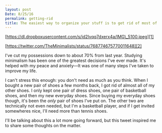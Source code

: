 ```yaml
---
layout: post
Date: 8/25/16
permalink: getting-rid
title: The easiest way to organize your stuff is to get rid of most of it
---
```


[https://dl.dropboxusercontent.com/s/id2lvqq7dxerx4a/IMG\_5100.jpeg][1]

[https://twitter.com/TheMinimalists/status/768774675770011648][2]

I've cut my possessions down to about 70% from last year. Studying minimalism has been one of the greatest decisions I've ever made. It's helped with my peace and anxiety—It was one of many steps I've taken to improve my life.

I can't stress this enough: you don't need as much as you think. When I bought a new pair of shoes a few months back, I got rid of almost all of my other shoes. I only kept one pair of dress shoes, one pair of basketball shoes, and then my new everyday shoes. Since buying my everyday shoes though, it's been the *only* pair of shoes I've put on. The other two are technically not even needed, but I'm a basketball player, and if I get invited somewheres nice, I'll need more than tennis shoes.

I'll be talking about this a lot more going forward, but this tweet inspired me to share some thoughts on the matter.

[1]:	https://dl.dropboxusercontent.com/s/id2lvqq7dxerx4a/IMG_5100.jpeg
[2]:	https://twitter.com/TheMinimalists/status/768774675770011648